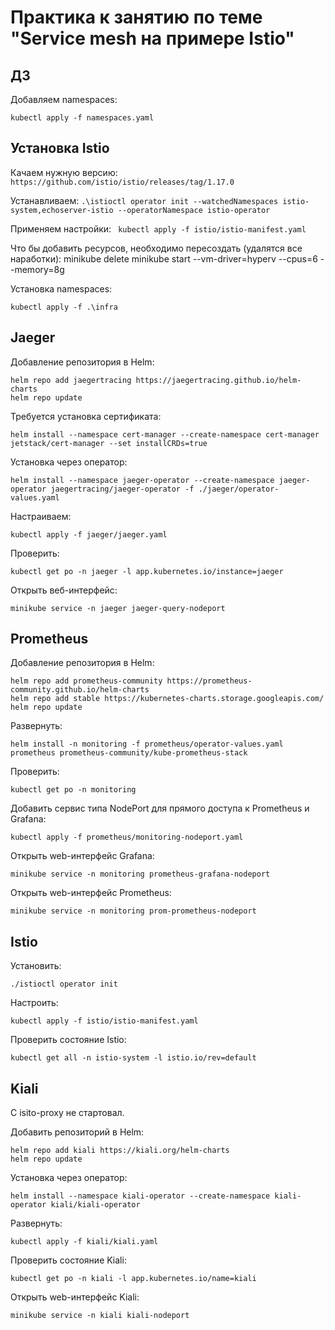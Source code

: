# Практика к занятию по теме "Service mesh на примере Istio"

## ДЗ

Добавляем namespaces:

```kubectl apply -f namespaces.yaml```

## Установка Istio
Качаем нужную версию:
```https://github.com/istio/istio/releases/tag/1.17.0```

Устанавливаем:
```.\istioctl operator init --watchedNamespaces istio-system,echoserver-istio --operatorNamespace istio-operator```

Применяем настройки:
``` kubectl apply -f istio/istio-manifest.yaml```

Что бы добавить ресурсов, необходимо пересоздать (удалятся все наработки):
minikube delete
minikube start --vm-driver=hyperv --cpus=6 --memory=8g

Установка namespaces:
```shell
kubectl apply -f .\infra
```

## Jaeger
Добавление репозитория в Helm:
```shell
helm repo add jaegertracing https://jaegertracing.github.io/helm-charts
helm repo update
```
Требуется установка сертификата:
```shell
helm install --namespace cert-manager --create-namespace cert-manager jetstack/cert-manager --set installCRDs=true
```
Установка через оператор:
```shell
helm install --namespace jaeger-operator --create-namespace jaeger-operator jaegertracing/jaeger-operator -f ./jaeger/operator-values.yaml
```
Настраиваем: 
```shell
kubectl apply -f jaeger/jaeger.yaml
```
Проверить:
```shell
kubectl get po -n jaeger -l app.kubernetes.io/instance=jaeger
```
Открыть веб-интерфейс:
```shell
minikube service -n jaeger jaeger-query-nodeport
```
## Prometheus
Добавление репозитория в Helm:
```shell
helm repo add prometheus-community https://prometheus-community.github.io/helm-charts
helm repo add stable https://kubernetes-charts.storage.googleapis.com/
helm repo update
```
Развернуть:
```shell
helm install -n monitoring -f prometheus/operator-values.yaml prometheus prometheus-community/kube-prometheus-stack
```
Проверить:
```shell
kubectl get po -n monitoring
```
Добавить сервис типа NodePort для прямого доступа к Prometheus и Grafana:
```shell
kubectl apply -f prometheus/monitoring-nodeport.yaml
```
Открыть web-интерфейс Grafana:
```shell
minikube service -n monitoring prometheus-grafana-nodeport
```
Открыть web-интерфейс Prometheus:
```shell
minikube service -n monitoring prom-prometheus-nodeport
```
## Istio
Установить:
```shell
./istioctl operator init
```
Настроить:
```shell
kubectl apply -f istio/istio-manifest.yaml
```
Проверить состояние Istio:
```shell
kubectl get all -n istio-system -l istio.io/rev=default
```

## Kiali
С isito-proxy не стартовал.

Добавить репозиторий в Helm:
```shell
helm repo add kiali https://kiali.org/helm-charts
helm repo update
```
Установка через оператор:
```shell
helm install --namespace kiali-operator --create-namespace kiali-operator kiali/kiali-operator
```
Развернуть:
```shell
kubectl apply -f kiali/kiali.yaml
```
Проверить состояние Kiali:
```shell
kubectl get po -n kiali -l app.kubernetes.io/name=kiali
```
Открыть web-интерфейс Kiali:
```shell
minikube service -n kiali kiali-nodeport
```